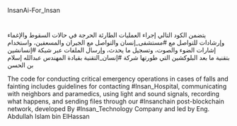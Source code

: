 InsanAi-For_Insan

#
يتضمن الكود التالي إجراء العمليات الطارئة الحرجة 
في حالات السقوط والإغماء وإرشادات للتواصل مع #مستشفى_إنسان 
والتواصل مع الجيران والمسعفين، واستخدام إشارات الضوء والصوت، وتسجيل ما يحدث، وإرسال 
الملفات عبر شبكة #إنسانشين بتقنية ما بعد البلوكشين
التي طورتها شركة #إنسان_التقنية بقيادة المهندس عبدالله إسلام بن الحسن

The code for conducting critical emergency operations in cases of falls and fainting includes guidelines for contacting 
#Insan_Hospital, communicating with neighbors and paramedics, using light and sound signals, recording what happens, and 
sending files through our #Insanchain post-blockchain network, developed 
By #Insan_Technology Company and led by Eng. Abdullah Islam bin ElHassan
#
